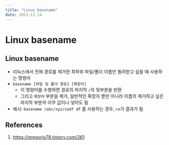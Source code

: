 ```yaml
---
title: "Linux basename"
date: 2023-11-14
---
```


# Linux basename

## Linux basename

- 리눅스에서 전체 경로를 제거한 최하위 파일/폴더 이름만 돌려받고 싶을 때 사용하는 명령어
- `basename [파일 및 폴더 경로] [확장자]`
  - 이 명령어를 수행하면 경로의 마지막 `/`의 뒷부분을 반환
  - 그리고 `확장자` 부분을 제거, 일반적인 확장자 뿐만 아니라 이름의 제거하고 싶은 마지막 부분의 아무 값이나 넣어도 됨
- 예시: `basename /abc/xyz/cedf df` 를 사용하는 경우, `ce`가 결과가 됨

## References

1. https://gregorio78.tistory.com/261
